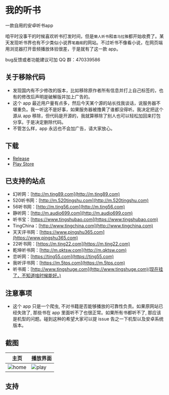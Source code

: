 # 我的听书

一款自用的安卓听书app

咱平时没事干的时候喜欢听书打发时间，但是`懒人听书`和`喜马拉雅`都开始收费了。某天发现听书界也有不少类似小说界`笔趣阁`的网站。不过听书不像看小说，在网页端用浏览器打开音频播放体验很差，于是就有了这一款 app。

bug反馈或者功能建议可加 QQ 群：470339586

## 关于移除代码

* 发现国内有不少修改的版本，比如移除原作者所有信息并打上自己标签的，也有的修改后声明是破解版并加上广告的。
* 这个 app 最近用户量有点多，然后今天某个源的站长找我谈话，说服务器不堪重负。我一听这不是好事，如果服务器被撸黄了谁都没得听。我决定把这个源从 app 移除，但代码是开源的，我就算移除了别人也可以轻松加回来打包分享。于是决定删除代码。
* 不管怎么样，app 永远也不会加广告，请大家放心。

## 下载

* [Release](https://github.com/eprendre/tingshu/releases)
* [Play Store](https://play.google.com/store/apps/details?id=com.github.eprendre.tingshu)

## 已支持的站点

* 幻听网：[http://m.ting89.com](http://m.ting89.com)
* 520听书网：[http://m.520tingshu.com](http://m.520tingshu.com)
* 56听书网：[http://m.ting56.com](http://m.ting56.com)
* 静听网：[http://m.audio699.com](http://m.audio699.com)
* 听书宝：[https://www.tingshubao.com](https://www.tingshubao.com)
* TingChina：[http://www.tingchina.com](http://www.tingchina.com)
* 天天评书网：[https://www.pingshu365.com](https://www.pingshu365.com)
* 22听书网：[https://m.ting22.com](https://m.ting22.com)
* 乾坤听书网：[http://m.qktsw.com](http://m.qktsw.com)
* 恋听网：[https://ting55.com](https://ting55.com)
* 我听评书网：[https://m.5tps.com](https://m.5tps.com)
* 听书阁：[http://www.tingshuge.com](http://www.tingshuge.com)(现在挂了，不知道啥时候能好。)

## 注意事项

* 这个 app 只是一个爬虫, 不对书籍是否能够播放的可靠性负责。如果原网站已经失效了, 那些书在 app 里面听不了也很正常。如果所有书都听不了, 那应该是机型的问题。碰到这种的希望大家可以提 issue 告之一下机型以及安卓系统版本。

## 截图

主页 | 播放界面
---------|---------
![home](art/home.jpg) | ![play](art/play.jpg)

## 支持

